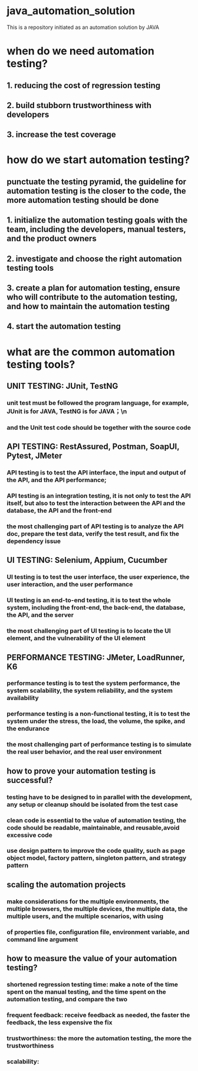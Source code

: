 # java_automation_solution
This is a repository initiated as an automation solution by JAVA
# when do we need automation testing?
## 1. reducing the cost of regression testing
## 2. build stubborn trustworthiness with developers
## 3. increase the test coverage
# how do we start automation testing?
## punctuate the testing pyramid, the guideline for automation testing is the closer to the code, the more automation testing should be done
## 1. initialize the automation testing goals with the team, including the developers, manual testers, and the product owners
## 2. investigate and choose the right automation testing tools
## 3. create a plan for automation testing, ensure who will contribute to the automation testing, and how to maintain the automation testing
## 4. start the automation testing
# what are the common automation testing tools?
## UNIT TESTING: JUnit, TestNG
### unit test must be followed the program language, for example, JUnit is for JAVA, TestNG is for JAVA；\n
### and the Unit test code should be together with the source code 
## API TESTING: RestAssured, Postman, SoapUI, Pytest, JMeter
### API testing is to test the API interface, the input and output of the API, and the API performance;
### API testing is an integration testing, it is not only to test the API itself, but also to test the interaction between the API and the database, the API and the front-end
### the most challenging part of API testing is to analyze the API doc, prepare the test data, verify the test result, and fix the dependency issue
## UI TESTING: Selenium, Appium, Cucumber
### UI testing is to test the user interface, the user experience, the user interaction, and the user performance
### UI testing is an end-to-end testing, it is to test the whole system, including the front-end, the back-end, the database, the API, and the server
### the most challenging part of UI testing is to locate the UI element, and the vulnerability of the UI element 
## PERFORMANCE TESTING: JMeter, LoadRunner, K6
### performance testing is to test the system performance, the system scalability, the system reliability, and the system availability
### performance testing is a non-functional testing, it is to test the system under the stress, the load, the volume, the spike, and the endurance
### the most challenging part of performance testing is to simulate the real user behavior, and the real user environment
## how to prove your automation testing is successful?
### testing have to be designed to in parallel with the development, any setup or cleanup should be isolated from the test case
### clean code is essential to the value of automation testing, the code should be readable, maintainable, and reusable,avoid excessive code
### use design pattern to improve the code quality, such as page object model, factory pattern, singleton pattern, and strategy pattern
## scaling the automation projects
### make considerations for the multiple environments, the multiple browsers, the multiple devices, the multiple data, the multiple users, and the multiple scenarios, with using
### of properties file, configuration file, environment variable, and command line argument
## how to measure the value of your automation testing?
### shortened regression testing time: make a note of the time spent on the manual testing, and the time spent on the automation testing, and compare the two
### frequent feedback: receive feedback as needed, the faster the feedback, the less expensive the fix
### trustworthiness: the more the automation testing, the more the trustworthiness
### scalability: 



